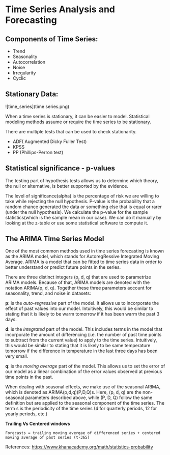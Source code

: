 # Time Series Analysis and Forecasting


## Components of Time Series:
- Trend
- Seasonality
- Autocorrelation
- Noise
- Irregularity
- Cyclic


## Stationary Data:

![time_series](time series.png)

When a time series is stationary, it can be easier to model. Statistical modeling methods assume or require the time series to be stationary.

There are multiple tests that can be used to check stationarity.

- ADF( Augmented Dicky Fuller Test)
- KPSS
- PP (Phillips-Perron test)

## Statistical significance - p-values
The testing part of hypothesis tests allows us to determine which theory, the null or alternative, is better supported by the evidence. 

The level of significance(alpha) is the percentage of risk we are willing to take while rejecting the null hypothesis.
P-value is the probability that a random chance generated the data or something else that is equal or rarer (under the null hypothesis). We calculate the p-value for the sample statistics(which is the sample mean in our case). We can do it manually by looking at the z-table or use some statistical software to compute it.


## The ARIMA Time Series Model
One of the most common methods used in time series forecasting is known as the ARIMA model, which stands for AutoregRessive Integrated Moving Average. ARIMA is a model that can be fitted to time series data in order to better understand or predict future points in the series.

There are three distinct integers (p, d, q) that are used to parametrize ARIMA models. Because of that, ARIMA models are denoted with the notation ARIMA(p, d, q). Together these three parameters account for seasonality, trend, and noise in datasets:

**p**: is the *auto-regressive* part of the model. It allows us to incorporate the effect of past values into our model. Intuitively, this would be similar to stating that it is likely to be warm tomorrow if it has been warm the past 3 days.

**d**: is the *integrated* part of the model. This includes terms in the model that incorporate the amount of differencing (i.e. the number of past time points to subtract from the current value) to apply to the time series. Intuitively, this would be similar to stating that it is likely to be same temperature tomorrow if the difference in temperature in the last three days has been very small.

**q**: is the *moving average* part of the model. This allows us to set the error of our model as a linear combination of the error values observed at previous time points in the past.

When dealing with seasonal effects, we make use of the seasonal ARIMA, which is denoted as ARIMA(p,d,q)(P,D,Q)s. Here, (p, d, q) are the non-seasonal parameters described above, while (P, D, Q) follow the same definition but are applied to the seasonal component of the time series. The term s is the periodicity of the time series (4 for quarterly periods, 12 for yearly periods, etc.)


**Trailing Vs Centered windows**

`Forecasts = trailing moving avergae of differenced series + centered moving average of past series (t-365)`

References:
https://www.khanacademy.org/math/statistics-probability
